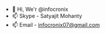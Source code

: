- 👋 Hi, We'r @infocronix
- 📫 Skype - Satyajit Mohanty
- 📫 Email - infocronix07@gmail.com


<!---
infocronix/infocronix is a ✨ special ✨ repository because its `README.md` (this file) appears on your GitHub profile.
You can click the Preview link to take a look at your changes.
--->
